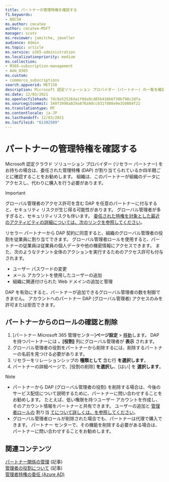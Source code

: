 ```yaml
---
title: パートナーの管理特権を確認する
f1.keywords:
- NOCSH
ms.author: cmcatee
author: cmcatee-MSFT
manager: scotv
ms.reviewer: jamitche, jmueller
audience: Admin
ms.topic: article
ms.service: o365-administration
ms.localizationpriority: medium
ms.collection:
- M365-subscription-management
- Adm_O365
ms.custom:
- commerce_subscriptions
search.appverid: MET150
description: Microsoft 認定ソリューション プロバイダー (パートナー) の一覧を確認して、持っている管理者特権と、それらの特権を削除する方法を確認する方法について説明します。
ms.date: 12/03/2021
ms.openlocfilehash: 7dc0a52526da1f0da9cd85b438b6f30b798c2dfa
ms.sourcegitcommit: 348f3998a029a876a9dcc031f808e9e350804f22
ms.translationtype: MT
ms.contentlocale: ja-JP
ms.lasthandoff: 12/03/2021
ms.locfileid: "61302509"
---
```

# <a name="review-partner-administrative-privileges"></a>パートナーの管理特権を確認する

Microsoft 認定クラウド ソリューション プロバイダー (リセラー パートナー) をお持ちの場合は、委任された管理特権 (DAP) が割り当てられているか四半期ごとに確認することをお勧めします。 組織は、このパートナーが組織のデータにアクセスし、代わりに購入を行う必要があります。

> [!IMPORTANT]
> グローバル管理者のアクセス許可を含む DAP を任意のパートナーに付与すると、セキュリティ リスクが生じ得る可能性があります。 グローバル管理者が多すぎると、セキュリティリスクも伴います。 [委任された特権を対象とした最近のアクティビティの詳細については、次のリンクを参照してください](https://www.microsoft.com/security/blog/2021/10/25/nobelium-targeting-delegated-administrative-privileges-to-facilitate-broader-attacks/)。

リセラー パートナーから DAP 契約に同意すると、組織のグローバル管理者の役割を従業員に割り当てできます。 グローバル管理者ロールを使用すると、パートナーの従業員は従業員の個人データや他の機密情報にアクセスできます。 また、次のようなテナント全体のアクションを実行するためのアクセス許可も付与されます。

- ユーザー パスワードの変更
- メール アカウントを使用したユーザーの追加
- 組織に関連付けられた Web ドメインの追加と管理

DAP を有効にすると、パートナーが追加できるグローバル管理者の数を制御できません。 アカウントへのパートナー DAP (グローバル管理者) アクセスのみを許可または拒否できます。

## <a name="review-and-remove-roles-from-partners"></a>パートナーからのロールの確認と削除

1. [パートナー Microsoft 365 管理センター]**ページ設定**  >  <a href="https://go.microsoft.com/fwlink/p/?linkid=2074649" target="_blank">移動</a>します。 DAP を持つパートナーには **、[役割]** 列にグローバル管理者が **表示** されます。
2. グローバル管理者の役割をパートナーから削除するには、削除するパートナーの名前を見つける必要があります。
3. リセラーをリレーションシップの **種類として** 含む行 **を選択します**。
4. パートナーの詳細ページで、[役割の削除] **を選択し**、[はい] を **選択します**。

> [!NOTE]
>
> - パートナーから DAP (グローバル管理者の役割) を削除する場合は、今後のサービス配信について説明するために、パートナーに問い合わせすることをお勧めします。 たとえば、低い権限を持つユーザー アカウントを作成し、そのアカウント情報をパートナーと共有できます。 ユーザーの追加と [管理者ロールの](../admin/add-users/add-users.md) 割り当 [てについて詳しくは、を参照してください](../admin/add-users/assign-admin-roles.md)。
> - グローバル管理者ロールが削除された場合でも、パートナーは代理で購入できます。 パートナー センターで、その機能を削除する必要がある場合は、パートナーに問い合わせすることをお勧めします。

## <a name="related-content"></a>関連コンテンツ

[パートナー関係の管理](manage-partners.md) (記事)\
[管理者の役割について](../admin/add-users/about-admin-roles.md) (記事)\
[管理者特権の委任 (Azure AD)](/partner-center/customers-revoke-admin-privileges#delegated-admin-privileges-in-azure-ad)

